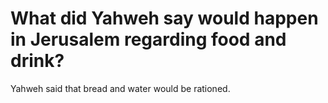 # What did Yahweh say would happen in Jerusalem regarding food and drink?

Yahweh said that bread and water would be rationed.
